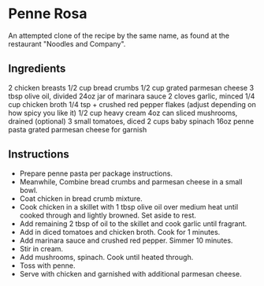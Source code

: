 # Penne Rosa

An attempted clone of the recipe by the same name, as found
at the restaurant "Noodles and Company".

## Ingredients

2 chicken breasts
1/2 cup bread crumbs
1/2 cup grated parmesan cheese
3 tbsp olive oil, divided
24oz jar of marinara sauce
2 cloves garlic, minced
1/4 cup chicken broth
1/4 tsp + crushed red pepper flakes (adjust depending on how spicy you like it)
1/2 cup heavy cream
4oz can sliced mushrooms, drained (optional)
3 small tomatoes, diced
2 cups baby spinach
16oz penne pasta
grated parmesan cheese for garnish

## Instructions

* Prepare penne pasta per package instructions.
* Meanwhile, Combine bread crumbs and parmesan
	cheese in a small bowl.
* Coat chicken in bread crumb mixture.
* Cook chicken in a skillet with 1 tbsp olive
	oil over medium heat until cooked through
	and lightly browned. Set aside to rest.
* Add remaining 2 tbsp of oil to the skillet and
	cook garlic until fragrant.
* Add in diced tomatoes and chicken broth. Cook for 1 minutes.
* Add marinara sauce and crushed red pepper. Simmer 10 minutes.
* Stir in cream.
* Add mushrooms, spinach. Cook until heated through.
* Toss with penne.
* Serve with chicken and garnished with additional parmesan cheese.
